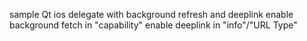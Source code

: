 sample Qt ios delegate with background refresh and deeplink
enable background fetch in "capability"
enable deeplink in "info"/"URL Type"